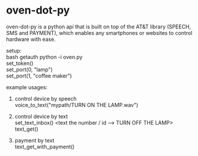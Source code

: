 oven-dot-py
==============

oven-dot-py is a python api that is built on top of the AT&T library (SPEECH, SMS and PAYMENT), which enables any smartphones or websites to control hardware with ease.   
   
setup:   
bash getauth
<copy down the token>
python -i oven.py   
set_token(<token>)   
set_port(0, "lamp")   
set_port(1, "coffee maker")   

example usages:   
1. control device by speech   
voice_to_text("mypath/TURN ON THE LAMP.wav")   
    
2. control device by text   
set_text_inbox(<number>)
<text the number / id --> TURN OFF THE LAMP>   
text_get()   

3. payment by text   
text_get_with_payment()



